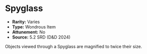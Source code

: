 # Spyglass

- **Rarity:** Varies
- **Type:** Wondrous Item
- **Attunement:** No
- **Source:** 5.2 SRD (D&D 2024)

Objects viewed through a Spyglass are magnified to twice their size.
